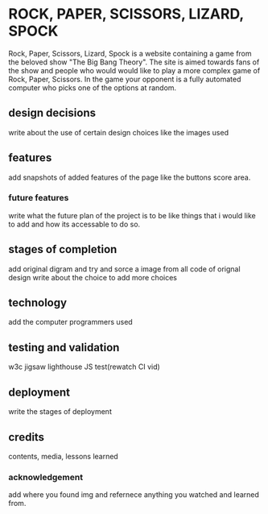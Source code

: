 # ROCK, PAPER, SCISSORS, LIZARD, SPOCK

Rock, Paper, Scissors, Lizard, Spock is a website containing a game from the beloved show "The Big Bang Theory".
The site is aimed towards fans of the show and people who would would like to play a more complex game of Rock, Paper, Scissors. In the game your opponent is a fully automated computer who picks one of the options at random.

## design decisions 
write about the use of certain design choices like the images used

## features 
add snapshots of added features of the page like the buttons score area.

### future features
write what the future plan of the project is to be like things that i would like to add and how its accessable to do so.

## stages of completion
add original digram and try and sorce a image from all code of orignal design write about the choice to add more choices 

## technology
add the computer programmers used

## testing and validation
w3c jigsaw lighthouse JS test(rewatch CI vid)

## deployment
write the stages of deployment

## credits
contents, media, lessons learned 

### acknowledgement 
add where you found img and refernece anything you watched and learned from.
